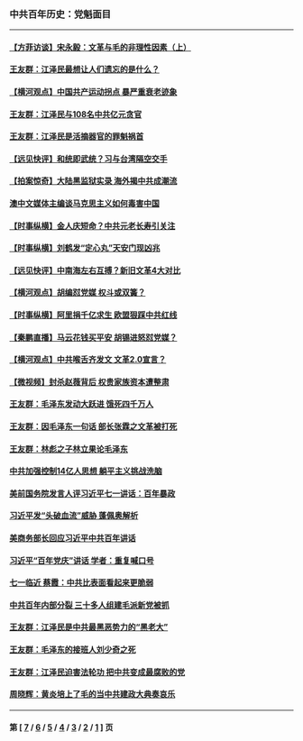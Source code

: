 ### 中共百年历史：党魁面目
---
#### [【方菲访谈】宋永毅：文革与毛的非理性因素（上）](../../pages/nf1176107/n13469956.md?02260430) 
#### [王友群：江泽民最想让人们遗忘的是什么？](../../pages/nf1176107/n13408949.md?02260430) 
#### [【横河观点】中国共产运动拐点 暴严重衰老迹象](../../pages/nf1176107/n13388333.md?02260430) 
#### [王友群：江泽民与108名中共亿元贪官](../../pages/nf1176107/n13352358.md?02260430) 
#### [王友群：江泽民是活摘器官的罪魁祸首](../../pages/nf1176107/n13336903.md?02260430) 
#### [【远见快评】和统即武统？习与台湾隔空交手](../../pages/nf1176107/n13297739.md?02260430) 
#### [【拍案惊奇】大陆黑监狱实录 海外揭中共成潮流](../../pages/nf1176107/n13288853.md?02260430) 
#### [澳中文媒体主编谈马克思主义如何毒害中国](../../pages/nf1176107/n13257387.md?02260430) 
#### [【时事纵横】金人庆短命？中共元老长寿引关注](../../pages/nf1176107/n13217934.md?02260430) 
#### [【时事纵横】刘鹤发“定心丸”天安门现凶兆](../../pages/nf1176107/n13215416.md?02260430) 
#### [【远见快评】中南海左右互搏？新旧文革4大对比](../../pages/nf1176107/n13214745.md?02260430) 
#### [【横河观点】胡编怼党媒 权斗或双簧？](../../pages/nf1176107/n13210864.md?02260430) 
#### [【时事纵横】阿里捐千亿求生 欧盟狠踩中共红线](../../pages/nf1176107/n13206431.md?02260430) 
#### [【秦鹏直播】马云花钱买平安 胡锡进怒怼党媒？](../../pages/nf1176107/n13206392.md?02260430) 
#### [【横河观点】中共喉舌齐发文 文革2.0宣言？](../../pages/nf1176107/n13201248.md?02260430) 
#### [【微视频】封杀赵薇背后 权贵家族资本遭整肃](../../pages/nf1176107/n13197798.md?02260430) 
#### [王友群：毛泽东发动大跃进 饿死四千万人](../../pages/nf1176107/n13177158.md?02260430) 
#### [王友群：因毛泽东一句话 部长张霖之文革被打死](../../pages/nf1176107/n13161711.md?02260430) 
#### [王友群：林彪之子林立果论毛泽东](../../pages/nf1176107/n13128622.md?02260430) 
#### [中共加强控制14亿人思想 躺平主义挑战洗脑](../../pages/nf1176107/n13094299.md?02260430) 
#### [美前国务院发言人评习近平七一讲话：百年暴政](../../pages/nf1176107/n13066986.md?02260430) 
#### [习近平发“头破血流”威胁 蓬佩奥解析](../../pages/nf1176107/n13063604.md?02260430) 
#### [美商务部长回应习近平中共百年讲话](../../pages/nf1176107/n13062903.md?02260430) 
#### [习近平“百年党庆”讲话 学者：重复喊口号](../../pages/nf1176107/n13061411.md?02260430) 
#### [七一临近 蔡霞：中共比表面看起来更脆弱](../../pages/nf1176107/n13056418.md?02260430) 
#### [中共百年内部分裂 三十多人组建毛派新党被抓](../../pages/nf1176107/n13044023.md?02260430) 
#### [王友群：江泽民是中共最黑恶势力的“黑老大”](../../pages/nf1176107/n13022180.md?02260430) 
#### [王友群：毛泽东的接班人刘少奇之死](../../pages/nf1176107/n12991772.md?02260430) 
#### [王友群：江泽民迫害法轮功 把中共变成最腐败的党](../../pages/nf1176107/n12947347.md?02260430) 
#### [周晓辉：黄炎培上了毛的当中共建政大典奏哀乐](../../pages/nf1176107/n12942780.md?02260430) 

---
#### 第 [ [7](./7.md?02260430) / [6](./6.md?02260430) / [5](./5.md?02260430) / [4](./4.md?02260430) / [3](./3.md?02260430) / [2](./2.md?02260430) / [1](./1.md?02260430) ] 页
